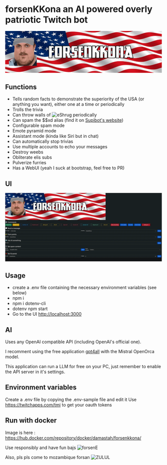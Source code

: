 # forsenKKona an AI powered overly patriotic Twitch bot

![banner](banner.webp)

## Functions

- Tells random facts to demonstrate the superiority of the USA (or anything you want), either one at a time or periodically
- Trolls the trivia
- Can throw walls of ![eShrug](https://cdn.frankerfacez.com/emoticon/107715/1) periodically
- Can spam the $$xd alias (find it on [Supibot's website](https://supinic.com/bot/user/alias/find))
- Configurable spam mode
- Emote pyramid mode
- Assistant mode (kinda like Siri but in chat)
- Can automatically stop trivias
- Use multiple accounts to echo your messages
- Destroy weebs
- Obliterate elis subs
- Pulverize furries
- Has a WebUI (yeah I suck at bootstrap, feel free to PR)

## UI

![UI](ui.webp)

## Usage

- create a .env file containing  the necessary environment variables (see below)
- npm i
- npm i dotenv-cli
- dotenv npm start
- Go to the UI <http://localhost:3000>

## AI

Uses any OpenAI compatible API (including OpenAI's official one).

I recomment using the free application [gpt4all](https://gpt4all.io/index.html) with the Mistral OpenOrca model.

This application can run a LLM for free on your PC, just remember to enable the API server in it's settings.

## Environment variables

Create a .env file by copying the .env-sample file and edit it
Use <https://twitchapps.com/tmi> to get your oauth tokens

## Run with docker

Image is here : <https://hub.docker.com/repository/docker/damastah/forsenkkona/>

Use responsibly and have fun bajs ![forsenE](https://cdn.frankerfacez.com/emoticon/545961/1)

Also, pls pls come to mozambique forsan ![ZULUL](https://cdn.frankerfacez.com/emoticon/130077/1)
